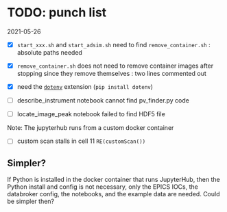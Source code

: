 # TODO: punch list

2021-05-26

* [x] `start_xxx.sh` and `start_adsim.sh` need to find `remove_container.sh` : absolute paths needed
* [x] `remove_container.sh` does not need to remove container images after stopping since they remove themselves : two lines commented out
* [x] need the [`dotenv`](https://github.com/pedroburon/dotenv) extension (`pip install dotenv`)
* [ ] describe_instrument notebook cannot find pv_finder.py code
* [ ] locate_image_peak notebook failed to find HDF5 file


Note: The jupyterhub runs from a custom docker container

* [ ] custom scan stalls in cell 11 `RE(customScan())`

## Simpler?

If Python is installed in the docker container that runs JupyterHub, then the
Python install and config is not necessary, only the EPICS IOCs, the databroker
config, the notebooks, and the example data are needed.  Could be simpler then?
